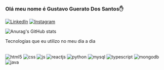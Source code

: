 ### Olá meu nome é Gustavo Guerato Dos Santos✋

[![LinkedIn](https://img.shields.io/badge/LinkedIn-0077B5?style=for-the-badge&logo=linkedin&logoColor=white)](https://www.linkedin.com/in/gustavo-guerato-6b8403259/)
[![Instagram](https://img.shields.io/badge/Instagram-E4405F?style=for-the-badge&logo=instagram&logoColor=white)](https://www.instagram.com/gueratogustavo/)

![Anurag's GitHub stats](https://github-readme-stats.vercel.app/api?username=gustavoguerato&show_icons=true&theme=dracula)

Tecnologias que eu utilizo no meu dia a dia
<div style='display: inline_block'><br/>
  <img align='center' alt='html5' src='https://img.shields.io/badge/HTML5-E34F26?style=for-the-badge&logo=html5&logoColor=white'/>
   <img align='center' alt='css' src='https://img.shields.io/badge/CSS3-1572B6?style=for-the-badge&logo=css3&logoColor=white'/>
    <img align='center' alt='js' src='https://img.shields.io/badge/JavaScript-323330?style=for-the-badge&logo=javascript&logoColor=F7DF1E'/>
     <img align='center' alt='reactjs' src='https://img.shields.io/badge/React-20232A?style=for-the-badge&logo=react&logoColor=61DAFB'/>
      <img align='center' alt='python' src='https://img.shields.io/badge/Python-14354C?style=for-the-badge&logo=python&logoColor=white'/>
       <img align='center' alt='mysql' src='https://img.shields.io/badge/MySQL-00000F?style=for-the-badge&logo=mysql&logoColor=white'/>
        <img align='center' alt='typescript' src='https://img.shields.io/badge/TypeScript-007ACC?style=for-the-badge&logo=typescript&logoColor=white'/>
         <img align='center' alt='mongodb' src='https://img.shields.io/badge/MongoDB-4EA94B?style=for-the-badge&logo=mongodb&logoColor=white'/>
          <img align='center' alt='java' src='https://img.shields.io/badge/Java-ED8B00?style=for-the-badge&logo=openjdk&logoColor=white'/>
</div>
